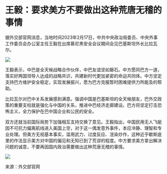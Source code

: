 # 王毅：要求美方不要做出这种荒唐无稽的事情

据外交部官网消息，当地时间2023年2月17日，中共中央政治局委员、中央外事工作委员会办公室主任王毅在出席慕尼黑安全会议期间会见巴基斯坦外长比拉瓦尔。

![](https://inews.gtimg.com/newsapp_bt/0/15672797264/1000)

王毅表示，中巴是全天候战略合作伙伴，中巴友谊坚如磐石。中方愿同巴方一道，落实好两国领导人达成的战略共识，共建新时代更加紧密的命运共同体。中方坚定支持巴方维护安全稳定，实现发展振兴，愿为巴方克服暂时困难提供力所能及的帮助。

比拉瓦尔对巴中关系发展感到满意。强调中国是巴基斯坦的全天候朋友，巴外交政策的重要支柱就是强化与中国的关系，推进中巴经济走廊建设。巴方将坚定打击恐怖主义，全力保护在巴中国企业和公民的安全。

双方还就当前国际局势下加强相互支持交换了意见。王毅指出，中国民用无人飞艇因不可抗力偏离航线进入美国上空，对于这一偶发意外事件，本应冷静、理智和专业处理。但美方无视基本事实，滥用武力、过度反应、渲染炒作，这种近乎歇斯底里的作法显示美方对中国的偏见和无知已到了荒谬的程度。中方要求美方拿出解决问题的诚意，不要再因国内政治需要做出这种荒唐无稽的事情。

![](https://inews.gtimg.com/newsapp_bt/0/15672797268/1000)

来源：外交部官网

